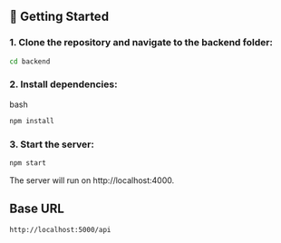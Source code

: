 
## 🚀 Getting Started

### 1. Clone the repository and navigate to the backend folder:
```bash
cd backend
```
### 2. Install dependencies:
bash
```bash
npm install
```

###  3.  Start the server:
```bash
npm start
```
The server will run on http://localhost:4000.



## Base URL

```
http://localhost:5000/api
